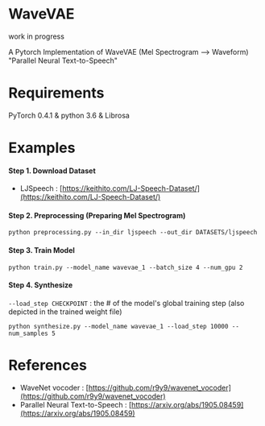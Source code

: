 # WaveVAE

work in progress

A Pytorch Implementation of WaveVAE (Mel Spectrogram --> Waveform) 
"Parallel Neural Text-to-Speech"


# Requirements

PyTorch 0.4.1 & python 3.6 & Librosa

# Examples

#### Step 1. Download Dataset

- LJSpeech : [https://keithito.com/LJ-Speech-Dataset/](https://keithito.com/LJ-Speech-Dataset/)

#### Step 2. Preprocessing (Preparing Mel Spectrogram)

`python preprocessing.py --in_dir ljspeech --out_dir DATASETS/ljspeech`

#### Step 3. Train Model

`python train.py --model_name wavevae_1 --batch_size 4 --num_gpu 2`

#### Step 4. Synthesize

`--load_step CHECKPOINT` : the # of the model's global training step (also depicted in the trained weight file)

`python synthesize.py --model_name wavevae_1 --load_step 10000 --num_samples 5`

# References

- WaveNet vocoder : [https://github.com/r9y9/wavenet_vocoder](https://github.com/r9y9/wavenet_vocoder)
- Parallel Neural Text-to-Speech : [https://arxiv.org/abs/1905.08459](https://arxiv.org/abs/1905.08459)
